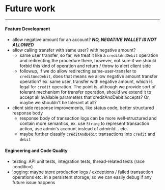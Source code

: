 # Future work
------

#### Feature Development

- allow negative amount for an account? ***NO, NEGATIVE WALLET IS NOT ALLOWED***
- allow calling transfer with same user? with negative amount?
  - same user transfer, so far, we treat it like a `creditAndDebit` operation and redirecting the procedure there, however, not sure if we should forbid this kind of operation and return / throw to alert client side
  - followup, if we do allow redirecting same-user-transfer to `creditAndDebit`, does that means we allow negative amount transfer operation? ex. same user, transfer with negative amount, which is legal for `credit` operation. The point is, although we provide sort of tolerant mechanism for transfer operation, should we extend it to accept all available parameters that creditAndDebit accepts? Or, maybe we shouldn't be tolerant at all?
- client side response improvements, like status code, better structured response body
  - response body of transaction logs can be more well-structured and contain more semantics, ex. use `String` to represent transaction action, use admin's account instead of adminId... etc.
  - maybe further classify `creditAndDebit` transactions into `credit` and `debit`

#### Engineering and Code Quality

- testing: API unit tests, integration tests, thread-related tests (race condition)
- logging: maybe store production logs / exceptions / failed transaction operations etc. in a persistent storage, so we can easily debug if any future issue happens

